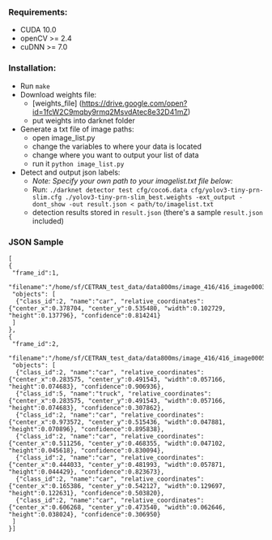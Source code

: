 ### Requirements:
- CUDA 10.0
- openCV >= 2.4
- cuDNN >= 7.0

### Installation:
- Run `make`
- Download weights file:
    * [weights_file] (https://drive.google.com/open?id=1fcW2C9mqby9rmq2MsvdAtec8e32D41mZ)
    * put weights into darknet folder
- Generate a txt file of image paths:
    * open image_list.py
    * change the variables to where your data is located
    * change where you want to output your list of data
    * run it `python image_list.py`
- Detect and output json labels:
    * _Note: Specify your own path to your imagelist.txt file below:_
    * Run: `./darknet detector test cfg/coco6.data cfg/yolov3-tiny-prn-slim.cfg ./yolov3-tiny-prn-slim_best.weights -ext_output -dont_show -out result.json < path/to/imagelist.txt`
    * detection results stored in `result.json` (there's a sample `result.json` included)

### JSON Sample

```
[
{
 "frame_id":1, 
 "filename":"/home/sf/CETRAN_test_data/data800ms/image_416/416_image000396.png", 
 "objects": [ 
  {"class_id":2, "name":"car", "relative_coordinates":{"center_x":0.378704, "center_y":0.535480, "width":0.102729, "height":0.137796}, "confidence":0.814241}
 ] 
}, 
{
 "frame_id":2, 
 "filename":"/home/sf/CETRAN_test_data/data800ms/image_416/416_image000587.png", 
 "objects": [ 
  {"class_id":2, "name":"car", "relative_coordinates":{"center_x":0.283575, "center_y":0.491543, "width":0.057166, "height":0.074683}, "confidence":0.906936}, 
  {"class_id":5, "name":"truck", "relative_coordinates":{"center_x":0.283575, "center_y":0.491543, "width":0.057166, "height":0.074683}, "confidence":0.307862}, 
  {"class_id":2, "name":"car", "relative_coordinates":{"center_x":0.973572, "center_y":0.515436, "width":0.047881, "height":0.070896}, "confidence":0.895838}, 
  {"class_id":2, "name":"car", "relative_coordinates":{"center_x":0.511256, "center_y":0.468355, "width":0.047102, "height":0.045618}, "confidence":0.830094}, 
  {"class_id":2, "name":"car", "relative_coordinates":{"center_x":0.444033, "center_y":0.481993, "width":0.057871, "height":0.044429}, "confidence":0.823673}, 
  {"class_id":2, "name":"car", "relative_coordinates":{"center_x":0.165386, "center_y":0.542127, "width":0.129697, "height":0.122631}, "confidence":0.503820}, 
  {"class_id":2, "name":"car", "relative_coordinates":{"center_x":0.606268, "center_y":0.473540, "width":0.062646, "height":0.038024}, "confidence":0.306950}
 ] 
}]
```





